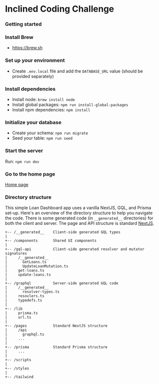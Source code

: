 # Inclined Coding Challenge

### Getting started

### Install Brew

- https://brew.sh

### Set up your environment

- Create `.env.local` file and add the `DATABASE_URL` value (should be provided separately)

### Install dependencies

- Install node: `brew install node`
- Install global packages: `npm run install-global-packages`
- Install npm dependencies: `npm install`

### Initialize your database

- Create your schema: `npm run migrate` 
- Seed your table: `npm run seed`

### Start the server

Run: `npm run dev`

### Go to the home page

[Home page](http://localhost:3000)

### Directory structure 

This simple Loan Dashboard app uses a vanilla NextJS, GQL, and Prisma set-up. Here's an overview of the directory structure to help you navigate the code. There is some generated code (in `__generated__` directories) for both the client and server. The page and API structure is standard [NextJS](https://nextjs.org/docs/getting-started).


```
+-- /__generated__    Client-side generated GQL types 
|
+-- /components       Shared UI components
|
+-- /gql-api          Client-side generated resolver and mutator signatures
|     /__generated__
|       GetLoans.ts
|       UpdateLoanMutation.ts
|     get-loans.ts
|     update-loans.ts
|
+-- /graphql          Server-side generated GQL code
|     /__generated__
|       resolver-types.ts
|     resovlers.ts
|     typedefs.ts
|
+-- /lib
|     prisma.ts
|     url.ts
|
+-- /pages            Standard NextJS structure
|     /api
|       graphql.ts
|     ...
|    
+-- /prisma           Standard Prisma structure
|     ...
|  
+-- /scripts
|
+-- /styles
|
+-- /tailwind
```

